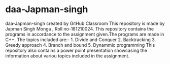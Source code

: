 # daa-Japman-singh
daa-Japman-singh created by GitHub Classroom
This repository is made by Japman Singh Monga , Roll no-181210024.
This repository contains the programs in accordance to the assignment given.The programs are made in C++. The topics included are:-
    1. Divide and Conquer
    2. Backtracking
    3. Greedy approach
    4. Branch and bound 
    5. Dynammic programming
This repository also contains a power point presentation showcasing the information about variou topics included in the assignment.
